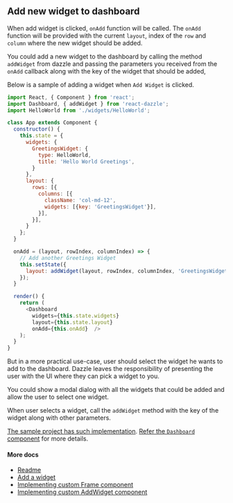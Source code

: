 ## Add new widget to dashboard

When add widget is clicked, `onAdd` function will be called. The `onAdd` function will be provided with the current `layout`, index of the `row` and `column` where the new widget should be added.

You could add a new widget to the dashboard by calling the method `addWidget` from dazzle and passing the parameters you received from the `onAdd` callback along with the key of the widget that should be added,

Below is a sample of adding a widget when `Add Widget` is clicked.

```javascript
import React, { Component } from 'react';
import Dashboard, { addWidget } from 'react-dazzle';
import HelloWorld from './widgets/HelloWorld';

class App extends Component {
  constructor() {
    this.state = {      
      widgets: {
        GreetingsWidget: {
          type: HelloWorld,
          title: 'Hello World Greetings',
        }
      },
      layout: {
        rows: [{
          columns: [{
            className: 'col-md-12',
            widgets: [{key: 'GreetingsWidget'}],
          }],
        }],
      }
    };
  }

  onAdd = (layout, rowIndex, columnIndex) => {
    // Add another Greetings Widget
    this.setState({
      layout: addWidget(layout, rowIndex, columnIndex, 'GreetingsWidget'),
    });
  }

  render() {
    return (
      <Dashboard
        widgets={this.state.widgets}
        layout={this.state.layout}
        onAdd={this.onAdd}  />      
    );
  }
}
```

But in a more practical use-case, user should select the widget he wants to add to the dashboard. Dazzle leaves the responsibility of presenting the user with the UI where they can pick a widget to you.

You could show a modal dialog with all the widgets that could be added and allow the user to select one widget.

When user selects a widget, call the `addWidget` method with the key of the widget along with other parameters.

[The sample project has such implementation](https://github.com/Raathigesh/Dazzle-Starter-Kit). [Refer the `Dashboard` component](https://github.com/Raathigesh/Dazzle-Starter-Kit/blob/master/src/components/Dashboard.jsx) for more details.

#### More docs
- [Readme](../README.md)
- [Add a widget](./AddWidget.md)
- [Implementing custom Frame component](./ImplementingACustomFrame.md)
- [Implementing custom AddWidget component](./ImplementingCustomAddWidgetButton.md)
